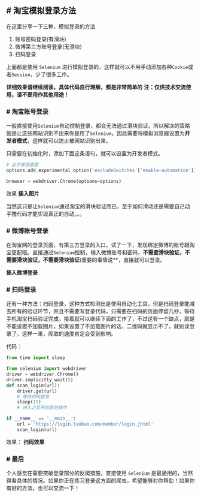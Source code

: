 ## \# 淘宝模拟登录方法

在这里分享一下三种，模拟登录的方法

1. 账号密码登录(有滑块)
2. 微博第三方账号登录(无滑块)
3. 扫码登录

上面都是使用 `Selenium` 进行模拟登录的，这样就可以不用手动添加各种`Cookie`或者`Session`，少了很多工作。

**详细效果请继续阅读，具体代码自行理解，都是非常简单的**
**注：仅供技术交流使用，请不要用作其他用途！**

### \# 淘宝账号登录
一般直接使用`Selenium`自动控制登录，都会无法通过滑块验证。所以解决的策略就是让这些网站识别不出来你是用了`Selenium`，因此需要将模拟浏览器设置为**开发者模式**，这样就可以防止被网站识别出来。

只需要在初始化时，添加下面这条语句，就可以设置为开发者模式。
```python
# 此步骤很重要
options.add_experimental_option('excludeSwitches'['enable-automation'])

browser = webdriver.Chrome(options=options)
```

效果
**插入图片**

当然这只是让`Selenium`通过淘宝的滑块验证而已，至于如何滑动还是需要自己动手撸代码才能实现真正的自动。。。


### \# 微博账号登录

在淘宝网的登录页面，有第三方登录的入口，试了一下，发现绑定微博的账号跟淘宝更配哦。直接通过`Selenium`控制，输入微博账号和密码，**不需要滑块验证，不需要滑块验证，不需要滑块验证**(重要的事情说**，直接就可以登录。

**插入微博登录**


### \# 扫码登录

还有一种方法：扫码登录，这种方式检测出是使用自动化工具，但是扫码登录能减去所有的验证环节，并且不需要写登录代码，只需要在扫码的页面停留几秒，等待手机淘宝扫码验证完成。接着就可以继续下面的工作了，不过这有一个缺点，就是不能设置不加载图片，如果设置了不加载图片的话，二维码就显示不了，就别谈登录了，这样一来，爬取的速度肯定会受到影响。

代码：
```python
from time import sleep

from selenium import webdriver
driver = webdriver.Chrome()
driver.implicitly_wait(5)
def scan_login(url):
    driver.get(url)
    # 等待扫码登录
    sleep(15)
    # 进入之后开始其他操作

if __name__ == '__main__':
    url = 'https://login.taobao.com/member/login.jhtml'
    scan_login(url)
```

效果：
**扫码效果**


### \# 最后

个人感觉在需要突破登录部分的反爬措施，直接使用 `Selenium` 是最通用的，当然得看具体的情况。如果你正在练习登录这方面的爬虫，希望能够对你帮助！如果你有好的方法，也可以交流一下！

